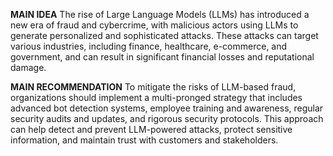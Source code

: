 **MAIN IDEA**
The rise of Large Language Models (LLMs) has introduced a new era of fraud and cybercrime, with malicious actors using LLMs to generate personalized and sophisticated attacks. These attacks can target various industries, including finance, healthcare, e-commerce, and government, and can result in significant financial losses and reputational damage.

**MAIN RECOMMENDATION**
To mitigate the risks of LLM-based fraud, organizations should implement a multi-pronged strategy that includes advanced bot detection systems, employee training and awareness, regular security audits and updates, and rigorous security protocols. This approach can help detect and prevent LLM-powered attacks, protect sensitive information, and maintain trust with customers and stakeholders.
